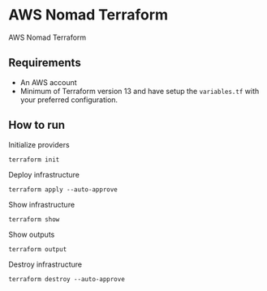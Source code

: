# AWS Nomad Terraform

AWS Nomad Terraform

## Requirements
- An AWS account
- Minimum of Terraform version 13 and have setup the `variables.tf` with your preferred configuration.

## How to run
Initialize providers
```
terraform init
```

Deploy infrastructure
```
terraform apply --auto-approve
```

Show infrastructure
```
terraform show
```

Show outputs
```
terraform output
```

Destroy infrastructure
```
terraform destroy --auto-approve
```
